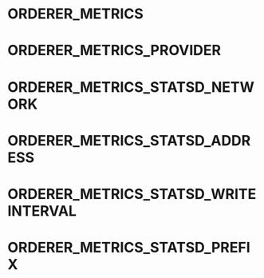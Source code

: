 # ORDERER_METRICS
# ORDERER_METRICS_PROVIDER
# ORDERER_METRICS_STATSD_NETWORK
# ORDERER_METRICS_STATSD_ADDRESS
# ORDERER_METRICS_STATSD_WRITEINTERVAL
# ORDERER_METRICS_STATSD_PREFIX